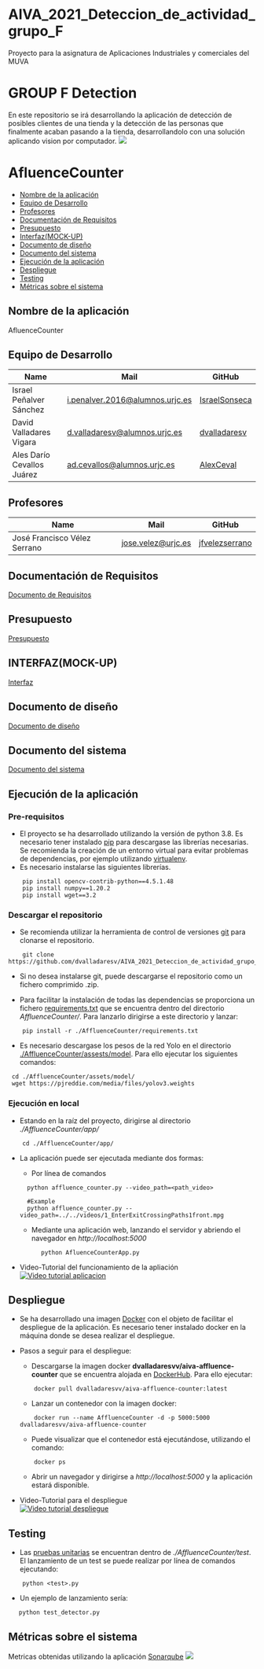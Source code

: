 # AIVA_2021_Deteccion_de_actividad_grupo_F
Proyecto para la asignatura de Aplicaciones Industriales y comerciales del MUVA



#  GROUP F Detection
En este repositorio se irá desarrollando la aplicación de detección de posibles clientes de una tienda y la detección de las personas que finalmente acaban pasando a la tienda, desarrollandolo con una solución aplicando vision por computador.
<img src="./images/CAPTURA.png">
 
 
# AfluenceCounter
 - [Nombre de la aplicación](#Nombre-de-la-aplicación)
 - [Equipo de Desarrollo](#Equipo-de-Desarrollo)
 - [Profesores](#Profesores)
 - [Documentación de Requisitos](#Documentación-de-Requisitos)
 - [Presupuesto](#Presupuesto)
 - [Interfaz(MOCK-UP)](#Interfaz(MOCK-UP))
 - [Documento de diseño](#Documento-de-diseño)
 - [Documento del sistema](#Documento-del-sistema)
 - [Ejecución de la aplicación](#Ejecución-de-la-aplicación)
 - [Despliegue](#Despliegue)  
 - [Testing](#Testing)
 - [Métricas sobre el sistema](#Métricas-sobre-el-sistema)






## Nombre de la aplicación ##
AfluenceCounter

## Equipo de Desarrollo ##
| Name | Mail | GitHub |
| ---- | ---- | ------ |
| Israel Peñalver Sánchez | i.penalver.2016@alumnos.urjc.es | [IsraelSonseca](https://github.com/IsraelSonseca) |
| David Valladares Vigara |	d.valladaresv@alumnos.urjc.es |	[dvalladaresv](https://github.com/dvalladaresv) |
| Ales Darío Cevallos Juárez |	ad.cevallos@alumnos.urjc.es |	[AlexCeval](https://github.com/AlexCeval) |

## Profesores ##
| Name | Mail | GitHub |
| ---- | ---- | ------ |
| José Francisco Vélez Serrano | jose.velez@urjc.es | [jfvelezserrano](https://github.com/jfvelezserrano) |


## Documentación de Requisitos ##
[Documento de Requisitos](./docs/RequisitosDRS.pdf)

## Presupuesto ##
[Presupuesto](./docs/Presupuesto.pdf)

## INTERFAZ(MOCK-UP) ##
[Interfaz](./docs/mockup.pdf)

## Documento de diseño ##
[Documento de diseño](./docs/documento_de_diseño.pdf)  

## Documento del sistema ##
[Documento del sistema](./docs/sistema_funcional.pdf)   

## Ejecución de la aplicación ##  

### Pre-requisitos    
- El proyecto se ha desarrollado utilizando la versión de python 3.8. Es necesario tener instalado [pip](https://pypi.org/project/pip/) para descargase las librerías necesarias. Se recomienda la creación de un entorno virtual para evitar problemas de dependencias, por ejemplo utilizando [virtualenv](https://virtualenv.pypa.io/en/latest/).   
- Es necesario instalarse las siguientes librerías.   
~~~
    pip install opencv-contrib-python==4.5.1.48
    pip install numpy==1.20.2
    pip install wget==3.2
~~~ 

### Descargar el repositorio
- Se recomienda utilizar la herramienta de control de versiones [git](https://git-scm.com/) para clonarse el repositorio.  
~~~
    git clone https://github.com/dvalladaresv/AIVA_2021_Deteccion_de_actividad_grupo_F.git
~~~   
- Si no desea instalarse git, puede descargarse el repositorio como un fichero comprimido .zip. 


- Para facilitar la instalación de todas las dependencias se proporciona un fichero [requirements.txt](./AffluenceCounter/requirements.txt) que se encuentra dentro del directorio *AffluenceCounter/*. Para lanzarlo dirigirse a este directorio y lanzar:
~~~
    pip install -r ./AffluenceCounter/requirements.txt
~~~
- Es necesario descargase los pesos de la red Yolo en el directorio [./AffluenceCounter/assests/model](./AffluenceCounter/assets/model/). Para ello ejecutar los siguientes comandos:
~~~ 
 cd ./AffluenceCounter/assets/model/ 
 wget https://pjreddie.com/media/files/yolov3.weights
~~~   


### Ejecución en local

- Estando en la raíz del proyecto, dirigirse al directorio *./AffluenceCounter/app/*   
~~~
    cd ./AffluenceCounter/app/
~~~

- La aplicación puede ser ejecutada mediante dos formas:
  
  - Por línea de comandos
  ~~~
    python affluence_counter.py --video_path=<path_video>  
  
    #Example
    python affluence_counter.py --video_path=../../videos/1_EnterExitCrossingPaths1front.mpg
  ~~~   
  
  - Mediante una aplicación web, lanzando el servidor y abriendo el navegador en *http://localhost:5000*
  ~~~   
        python AfluenceCounterApp.py
  ~~~   
- Video-Tutorial del funcionamiento de la apliación    
[![Video tutorial aplicacion](https://img.youtube.com/vi/CPATTRmpk4s/0.jpg)](https://www.youtube.com/watch?v=CPATTRmpk4s)   
  
## Despliegue ##

- Se ha desarrollado una imagen [Docker](https://www.docker.com/) con el objeto de facilitar el despliegue de la aplicación. Es necesario tener instalado docker en la máquina donde se desea realizar el despliegue.    

- Pasos a seguir para el despliegue:   
    - Descargarse la imagen docker **dvalladaresvv/aiva-affluence-counter** que se encuentra alojada en [DockerHub](https://hub.docker.com/). Para ello ejecutar:   
    ~~~
        docker pull dvalladaresvv/aiva-affluence-counter:latest
    ~~~   
  
    - Lanzar un contenedor con la imagen docker:   
    ~~~
        docker run --name AffluenceCounter -d -p 5000:5000 dvalladaresvv/aiva-affluence-counter   
    ~~~    
    - Puede visualizar que el contenedor está ejecutándose, utilizando el comando:   
    ~~~
        docker ps
    ~~~  
    - Abrir un navegador y dirigirse a *http://localhost:5000* y la aplicación estará disponible.   

- Video-Tutorial para el despliegue    
[![Video tutorial despliegue](https://img.youtube.com/vi/1ILB6NCaElU/0.jpg)](https://www.youtube.com/watch?v=1ILB6NCaElU)

## Testing ##

- Las [pruebas unitarias](./AffluenceCounter/test) se encuentran dentro de *./AffluenceCounter/test*. El lanzamiento de un test se puede realizar por línea de comandos ejecutando:   
~~~
    python <test>.py
~~~ 

- Un ejemplo de lanzamiento sería:
~~~
   python test_detector.py
~~~
    
## Métricas sobre el sistema ##
Metricas obtenidas utilizando la aplicación [Sonarqube](https://www.sonarqube.org/)
<img src="./docs/sonarquebe.png">
